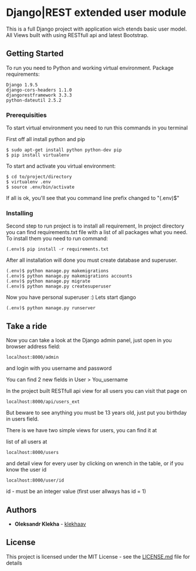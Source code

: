 # Django|REST extended user module 

This is a full Django project with application wich etends basic user model. All Views built with using RESTfull api and latest Bootstrap. 

## Getting Started

To run you need to Python and working virtual environment. Package requirements:

```
Django 1.9.5
django-cors-headers 1.1.0
djangorestframework 3.3.3
python-dateutil 2.5.2
```

### Prerequisities

To start virtual environment you need to run this commands in you terminal

First off all install python and pip

```
$ sudo apt-get install python python-dev pip
$ pip install virtualenv
```

To start and activate you virtual environment:

```
$ cd to/project/directory
$ virtualenv .env
$ source .env/bin/activate
```

If all is ok, you'll see that you command line prefix changed to "(.env)$"


### Installing

Second step to run project is to install all requirement, In project directory you can find requirements.txt file with a list of all packages what you need.
To install them you need to run command:

```
(.env)$ pip install -r requirements.txt
```

After all installation will done you must create database and superuser.

```
(.env)$ python manage.py makemigrations
(.env)$ python manage.py makemigrations accounts
(.env)$ python manage.py migrate
(.env)$ python manage.py createsuperuser
```

Now you have personal superuser :)
Lets start django

```
(.env)$ python manage.py runserver
```

## Take a ride

Now you can take a look at the Django admin panel, just open in you browser address field:

```
localhost:8000/admin
```
and login with you username and password

You can find 2 new fields in User > You_username
 
In the project built RESTfull api view for all users you can visit that page on

```
localhost:8000/api/users_ext
```
But beware to see anything you must be 13 years old, just put you birthday in users field.

There is we have two simple views for users, you can find it at 

list of all users at 

```
localhost:8000/users
```

and detail view for every user by clicking on wrench in the table, or if you know the user id 
 
```
localhost:8000/user/id
```

id - must be an integer value (first user allways has id = 1)

## Authors

* **Oleksandr Klekha** - [klekhaav](https://github.com/klekhaav)

## License

This project is licensed under the MIT License - see the [LICENSE.md](LICENSE.md) file for details
